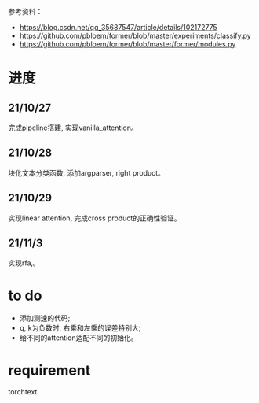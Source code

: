参考资料：
- https://blog.csdn.net/qq_35687547/article/details/102172775
- https://github.com/pbloem/former/blob/master/experiments/classify.py
- https://github.com/pbloem/former/blob/master/former/modules.py

# 进度

## 21/10/27
完成pipeline搭建, 实现vanilla_attention。

## 21/10/28
块化文本分类函数, 添加argparser, right product。

## 21/10/29
实现linear attention, 完成cross product的正确性验证。

## 21/11/3
实现rfa,。

# to do

- 添加测速的代码;
- q, k为负数时, 右乘和左乘的误差特别大;
- 给不同的attention适配不同的初始化。


# requirement

torchtext